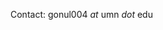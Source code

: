 Contact: gonul004 *at* umn *dot* edu

<!--
**gonultasbu/gonultasbu** is a ✨ _special_ ✨ repository because its `README.md` (this file) appears on your GitHub profile.



